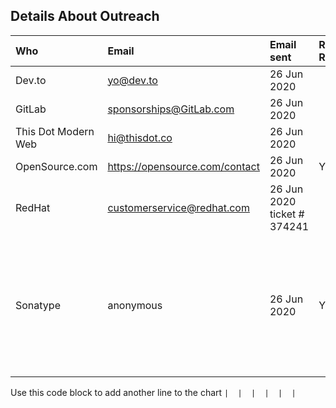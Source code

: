 ## Details About Outreach


| Who        | Email | Email sent | Response Received | Response |
|:-----------|:------|:-----------|:------------------|:---------|
| Dev.to | yo@dev.to | 26 Jun 2020 |  |  |
| GitLab | sponsorships@GitLab.com | 26 Jun 2020 |  |  |
| This Dot Modern Web | hi@thisdot.co | 26 Jun 2020 |  |  |
| OpenSource.com | https://opensource.com/contact | 26 Jun 2020 | Y |  |
| RedHat | customerservice@redhat.com | 26 Jun 2020 ticket # 374241 |  |  |
| Sonatype | anonymous | 26 Jun 2020 | Y | Links to awesome resources and stickers can be sent when the get access to the office |


Use this code block to add another line to the chart `|  |  |  |  |  |`

